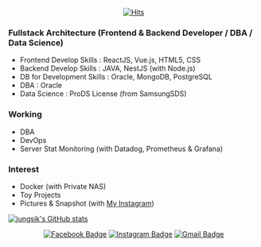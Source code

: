 <div align=center>

[![Hits](https://hits.seeyoufarm.com/api/count/incr/badge.svg?url=https%3A%2F%2Fgithub.com%2Fjungsikyeo%2Fhit-counter&count_bg=%2379C83D&title_bg=%23555555&icon=&icon_color=%23E7E7E7&title=hits&edge_flat=false)](https://hits.seeyoufarm.com)

</div>

### Fullstack Architecture (Frontend & Backend Developer / DBA / Data Science)
- Frontend Develop Skills : ReactJS, Vue.js, HTML5, CSS
- Backend Develop Skills : JAVA, NestJS (with Node.js)
- DB for Development Skills : Oracle, MongoDB, PostgreSQL
- DBA : Oracle
- Data Science : ProDS License (from SamsungSDS)

### Working
- DBA
- DevOps
- Server Stat Monitoring (with Datadog, Prometheus & Grafana)

### Interest
- Docker (with Private NAS)
- Toy Projects
- Pictures & Snapshot (with [My Instagram](https://instagram.com/1985yjs))

[![jungsik's GitHub stats](https://github-readme-stats.vercel.app/api?username=jungsikyeo)](https://github.com/jungsikyeo/)

<div align=center>

[![Facebook Badge](https://img.shields.io/badge/-Facebook-1877f2?style=flat-square&logo=facebook&logoColor=white&link=https://www.facebook.com/jeongsik.yeo/)](https://www.facebook.com/jeongsik.yeo/) 
[![Instagram Badge](https://img.shields.io/badge/-Instagram-dd2a7b?style=flat-square&logo=instagram&logoColor=white&link=https://instagram.com/1985yjs/)](https://instagram.com/1985yjs/) 
[![Gmail Badge](https://img.shields.io/badge/-Gmail-d14836?style=flat-square&logo=Gmail&logoColor=white&link=mailto:saeminam@gmail.com)](mailto:saeminam@gmail.com)
</div>
